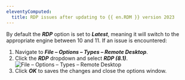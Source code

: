 ```yaml
---
eleventyComputed:
  title: RDP issues after updating to {{ en.RDM }} version 2023
---
```

By default the ***RDP*** option is set to ***Latest***, meaning it will switch to the appropriate engine between 10 and 11. If an issue is encountered: 
1. Navigate to ***File – Options – Types – Remote Desktop***.
1. Click the ***RDP*** dropdown and select ***RDP (8.1)***.
![File – Options – Types – Remote Desktop](https://webdevolutions.azureedge.net/docs/en/kb/KB0005.png)
1. Click ***OK*** to saves the changes and close the options window.
